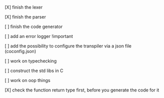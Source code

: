 [X] finish the lexer 

[X] finish the parser

[ ] finish the code generator

[ ] add an error logger !important

[ ] add the possibility to configure the transpiler via a json file (coconfig.json)

[ ] work on typechecking

[ ] construct the std libs in C

[ ] work on oop things

[X] check the function return type first, before you generate the code for it